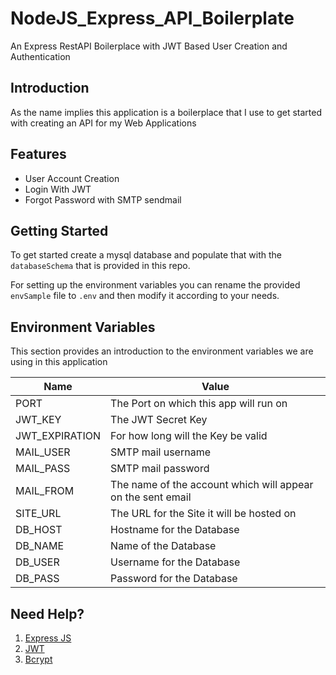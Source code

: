 # NodeJS_Express_API_Boilerplate
An Express RestAPI Boilerplace with JWT Based User Creation and Authentication

## Introduction
As the name implies this application is a boilerplace that I use to get started with creating an API for my Web Applications

## Features
* User Account Creation
* Login With JWT
* Forgot Password with SMTP sendmail

## Getting Started
To get started create a mysql database and populate that with the `databaseSchema` that is provided in this repo.

For setting up the environment variables you can rename the provided `envSample` file to `.env` and then modify it according to your needs.


## Environment Variables
This section provides an introduction to the environment variables we are using in this application

|Name| Value|
|----|----|
|PORT| The Port on which this app will run on|
|JWT_KEY | The JWT Secret Key|
|JWT_EXPIRATION | For how long will the Key be valid|
| MAIL_USER | SMTP mail username |
| MAIL_PASS | SMTP mail password |
| MAIL_FROM | The name of the account which will appear on the sent email |
| SITE_URL | The URL for the Site it will be hosted on |
| DB_HOST | Hostname for the Database |
| DB_NAME | Name of the Database |
| DB_USER | Username for the Database |
| DB_PASS | Password for the Database | 

## Need Help?

1. [Express JS](https://www.npmjs.com/package/express)
2. [JWT](https://www.npmjs.com/package/jsonwebtoken)
3. [Bcrypt](https://www.npmjs.com/package/bcrypt)
